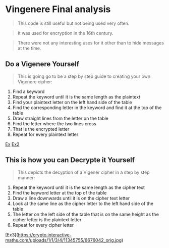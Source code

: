 # Vingenere Final analysis

> This code is still useful but not being used very often.

> It was used for encryption in the 16th century.

> There were not any interesting uses for it other than to hide messages at the time.

## Do a Vigenere Yourself

> This is going go to be a step by step guide to creating your own Vigenere cipher:
1. Find a keyword
2. Repeat the keyword until it is the same length as the plaintext
3. Find your plaintext letter on the left hand side of the table
4. Find the corresponding letter in the keyword and find it at the top of the table
5. Draw straight lines from the letter on the table
6. Find the letter where the two lines cross
7. That is the encrypted letter
8. Repeat for every plaintext letter

[Ex](https://crypto.interactive-maths.com/uploads/1/1/3/4/11345755/1889186.jpg?459)
[Ex2](https://crypto.interactive-maths.com/uploads/1/1/3/4/11345755/2154108_orig.jpg)

## This is how you can Decrypte it Yourself

>This depicts the decyption of a Vigener cipher in a step by step manner:
1. Repeat the keyword until it is the same length as the cipher text
2. Find the keyword letter at the top of the table
3. Draw a line downwards until it is on the cipher text letter
4. Look at the same line as the cipher letter to the left hand side of the table
5. The letter on the left side of the table that is on the same height as the cipher letter is the plaintext letter
6. Repeat for every cipher letter

[Ex3[(https://crypto.interactive-maths.com/uploads/1/1/3/4/11345755/6676042_orig.jpg)
